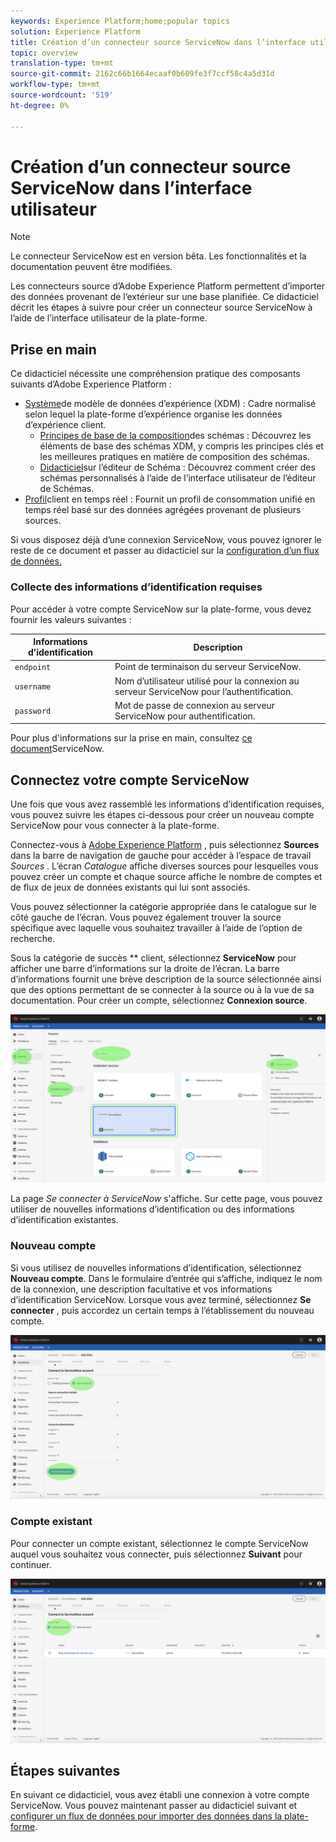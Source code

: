 ```yaml
---
keywords: Experience Platform;home;popular topics
solution: Experience Platform
title: Création d’un connecteur source ServiceNow dans l’interface utilisateur
topic: overview
translation-type: tm+mt
source-git-commit: 2162c66b1664ecaaf0b609fe3f7ccf58c4a5d31d
workflow-type: tm+mt
source-wordcount: '519'
ht-degree: 0%

---
```



# Création d’un connecteur source ServiceNow dans l’interface utilisateur

>[!NOTE]
>Le connecteur ServiceNow est en version bêta. Les fonctionnalités et la documentation peuvent être modifiées.

Les connecteurs source d’Adobe Experience Platform permettent d’importer des données provenant de l’extérieur sur une base planifiée. Ce didacticiel décrit les étapes à suivre pour créer un connecteur source ServiceNow à l’aide de l’interface utilisateur de la plate-forme.

## Prise en main

Ce didacticiel nécessite une compréhension pratique des composants suivants d’Adobe Experience Platform :

* [Système](../../../../../xdm/home.md)de modèle de données d’expérience (XDM) : Cadre normalisé selon lequel la plate-forme d’expérience organise les données d’expérience client.
   * [Principes de base de la composition](../../../../../xdm/schema/composition.md)des schémas : Découvrez les éléments de base des schémas XDM, y compris les principes clés et les meilleures pratiques en matière de composition des schémas.
   * [Didacticiel](../../../../../xdm/tutorials/create-schema-ui.md)sur l’éditeur de Schéma : Découvrez comment créer des schémas personnalisés à l’aide de l’interface utilisateur de l’éditeur de Schémas.
* [Profil](../../../../../profile/home.md)client en temps réel : Fournit un profil de consommation unifié en temps réel basé sur des données agrégées provenant de plusieurs sources.

Si vous disposez déjà d’une connexion ServiceNow, vous pouvez ignorer le reste de ce document et passer au didacticiel sur la [configuration d’un flux de données.](../../dataflow/customer-success.md)

### Collecte des informations d’identification requises

Pour accéder à votre compte ServiceNow sur la plate-forme, vous devez fournir les valeurs suivantes :

| Informations d’identification | Description |
| ---------- | ----------- |
| `endpoint` | Point de terminaison du serveur ServiceNow. |
| `username` | Nom d’utilisateur utilisé pour la connexion au serveur ServiceNow pour l’authentification. |
| `password` | Mot de passe de connexion au serveur ServiceNow pour authentification. |

Pour plus d&#39;informations sur la prise en main, consultez [ce document](https://developer.servicenow.com/app.do#!/rest_api_doc?v=newyork&amp;id=r_TableAPI-GET)ServiceNow.

## Connectez votre compte ServiceNow

Une fois que vous avez rassemblé les informations d’identification requises, vous pouvez suivre les étapes ci-dessous pour créer un nouveau compte ServiceNow pour vous connecter à la plate-forme.

Connectez-vous à <a href="https://platform.adobe.com" target="_blank">Adobe Experience Platform</a> , puis sélectionnez **Sources** dans la barre de navigation de gauche pour accéder à l’espace de travail *Sources* . L’écran *Catalogue* affiche diverses sources pour lesquelles vous pouvez créer un compte et chaque source affiche le nombre de comptes et de flux de jeux de données existants qui lui sont associés.

Vous pouvez sélectionner la catégorie appropriée dans le catalogue sur le côté gauche de l’écran. Vous pouvez également trouver la source spécifique avec laquelle vous souhaitez travailler à l’aide de l’option de recherche.

Sous la catégorie de succès ** client, sélectionnez **ServiceNow** pour afficher une barre d’informations sur la droite de l’écran. La barre d’informations fournit une brève description de la source sélectionnée ainsi que des options permettant de se connecter à la source ou à la vue de sa documentation. Pour créer un compte, sélectionnez **Connexion source**.

![](../../../../images/tutorials/create/servicenow/catalog.png)

La page *Se connecter à ServiceNow* s&#39;affiche. Sur cette page, vous pouvez utiliser de nouvelles informations d’identification ou des informations d’identification existantes.

### Nouveau compte

Si vous utilisez de nouvelles informations d’identification, sélectionnez **Nouveau compte**. Dans le formulaire d’entrée qui s’affiche, indiquez le nom de la connexion, une description facultative et vos informations d’identification ServiceNow. Lorsque vous avez terminé, sélectionnez **Se connecter** , puis accordez un certain temps à l’établissement du nouveau compte.

![](../../../../images/tutorials/create/servicenow/new-credentials.png)

### Compte existant

Pour connecter un compte existant, sélectionnez le compte ServiceNow auquel vous souhaitez vous connecter, puis sélectionnez **Suivant** pour continuer.

![](../../../../images/tutorials/create/servicenow/existing-credentials.png)

## Étapes suivantes

En suivant ce didacticiel, vous avez établi une connexion à votre compte ServiceNow. Vous pouvez maintenant passer au didacticiel suivant et [configurer un flux de données pour importer des données dans la plate-forme](../../dataflow/customer-success.md).
